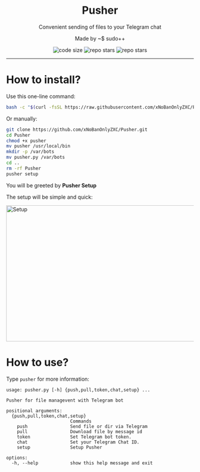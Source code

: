 <div align="center">
    <h1>Pusher</h1>
    Convenient sending of files to your Telegram chat
    <p>Made by <bold>~$ sudo++</bold></p>
    <img alt="code size" src="https://img.shields.io/github/languages/code-size/xnobanonlyzxc/pusher?style=for-the-badge">
    <img alt="repo stars" src="https://img.shields.io/github/stars/xnobanonlyzxc/pusher?style=for-the-badge">
    <img alt="repo stars" src="https://img.shields.io/github/commit-activity/w/xnobanonlyzxc/pusher?style=for-the-badge">
</div>

---
# How to install?

Use this one-line command:

```bash
bash -c "$(curl -fsSL https://raw.githubusercontent.com/xNoBanOnlyZXC/Pusher/refs/heads/main/install.sh)"
```

Or manually:

```bash
git clone https://github.com/xNoBanOnlyZXC/Pusher.git
cd Pusher
chmod +x pusher
mv pusher /usr/local/bin
mkdir -p /var/bots
mv pusher.py /var/bots
cd ..
rm -rf Pusher
pusher setup
```

You will be greeted by **Pusher Setup**

The setup will be simple and quick:

<img width="894" height="365" alt="Setup" src="https://github.com/user-attachments/assets/5866ac6c-ce52-4c76-9e62-d5d446ac603e" />


# How to use?

Type `pusher` for more information:

```text
usage: pusher.py [-h] {push,pull,token,chat,setup} ...

Pusher for file managevent with Telegram bot

positional arguments:
  {push,pull,token,chat,setup}
                        Commands
    push                Send file or dir via Telegram
    pull                Download file by message id
    token               Set Telegram bot token.
    chat                Set your Telegram Chat ID.
    setup               Setup Pusher

options:
  -h, --help            show this help message and exit
```

